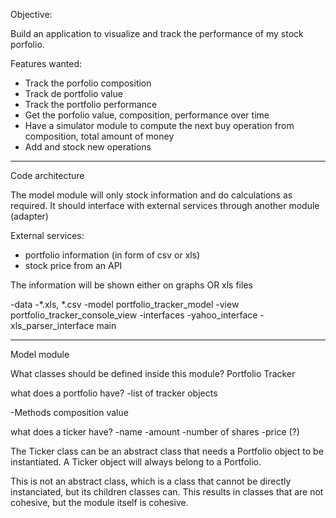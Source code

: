 Objective:

Build an application to visualize and track the performance of my stock porfolio.

Features wanted:
- Track the porfolio composition
- Track de portfolio value
- Track the portfolio performance
- Get the porfolio value, composition, performance over time
- Have a simulator module to compute the next buy operation from composition, 
total amount of money
- Add and stock new operations


----------------------
Code architecture

The model module will only stock information and do calculations as required.
It should interface with external services through another module (adapter)

External services: 
- portfolio information (in form of csv or xls)
- stock price from an API

The information will be shown either on graphs OR xls files

-data
    -*.xls, *.csv
-model
    portfolio_tracker_model
-view
    portfolio_tracker_console_view
-interfaces
    -yahoo_interface
    -xls_parser_interface
main


------------------
Model module

What classes should be defined inside this module? 
Portfolio
Tracker

what does a portfolio have? 
-list of tracker objects

-Methods
composition
value


what does a ticker have?
-name
-amount
-number of shares
-price (?)


The Ticker class can be an abstract class that needs a Portfolio object to be
instantiated. A Ticker object will always belong to a Portfolio.

This is not an abstract class, which is a class that cannot be directly instanciated,
but its children classes can. This results in classes that are not cohesive, but the module itself is cohesive.



